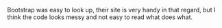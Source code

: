 Bootstrap was easy to look up, their site is very handy in that regard, but I think the code looks messy and not easy to read what does what.
